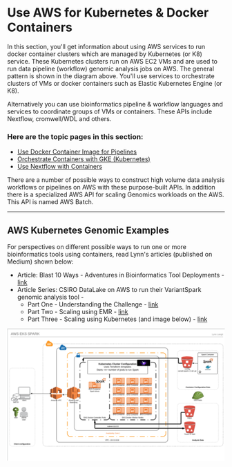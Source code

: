 # Use AWS for Kubernetes & Docker Containers

In this section, you'll get information about using AWS services to run docker container clusters which are managed by Kubernetes (or K8) service.  These Kubernetes clusters run on AWS EC2 VMs and are used to run data pipeline (workflow) genomic analysis jobs on AWS.  The general pattern is shown in the diagram above.  You'll use services to orchestrate clusters of VMs or docker containers such as Elastic Kubernetes Engine (or K8).  

Alternatively you can use bioinformatics pipeline & workflow languages and services to coordinate groups of VMs or containers.  These APIs include Nextflow, cromwell/WDL and others.

### Here are the topic pages in this section:

- [Use Docker Container Image for Pipelines](https://github.com/lynnlangit/aws-for-bioinformatics/blob/main/4_K8s_%26_Docker_Containers/1_Use_Docker_Container_Image_for_Pipelines.md)
- [Orchestrate Containers with GKE (Kubernetes)](https://github.com/lynnlangit/aws-for-bioinformatics/blob/main/4_K8s_%26_Docker_Containers/2_Orchestrate_Containers_with_GKE.md)
- [Use Nextflow with Containers](https://github.com/lynnlangit/aws-for-bioinformatics/blob/main/4_K8s_%26_Docker_Containers/3_Use_Nextflow_with_Containers.md)

There are a number of possible ways to construct high volume data analysis workflows or pipelines on AWS with these purpose-built APIs.  In addition there is a specialized AWS API for scaling Genomics workloads on the AWS. This API is named AWS Batch.  

---

## AWS Kubernetes Genomic Examples

For perspectives on different possible ways to run one or more bioinformatics tools using containers, read Lynn's articles (published on Medium) shown below:  

- Article: Blast 10 Ways - Adventures in Bioinformatics Tool Deployments - [link](https://medium.com/@lynnlangit/blast-10-ways-3db78f881059)
- Article Series: CSIRO DataLake on AWS to run their VariantSpark genomic analysis tool - 
    - Part One - Understanding the Challenge - [link](https://lynnlangit.medium.com/scaling-custom-machine-learning-on-aws-d9dc7edfbff9)
    - Part Two - Scaling using EMR - [link](https://lynnlangit.medium.com/scaling-custom-machine-learning-on-aws-part-2-emr-6dfc3cd91a1f)
    - Part Three - Scaling using Kubernetes (and image below) - [link](https://lynnlangit.medium.com/scaling-custom-machine-learning-on-aws-part-3-kubernetes-5427d96f825b)
        
<img src="https://github.com/lynnlangit/aws-for-bioinformatics/blob/main/4_K8s_%26_Docker_Containers/images/csiro-vs-k8.png" width=800>




